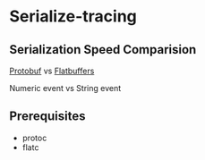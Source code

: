 # Serialize-tracing

## Serialization Speed Comparision

[Protobuf](https://developers.google.com/protocol-buffers) vs [Flatbuffers](https://google.github.io/flatbuffers/)

Numeric event vs String event

## Prerequisites

 - protoc
 - flatc
 
 